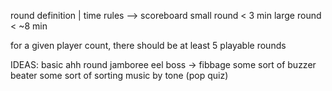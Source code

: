 round definition | time rules --> scoreboard
small round      < 3 min
large round      < ~8 min

for a given player count, there should be at least 5 playable rounds

IDEAS:
basic ahh round
jamboree eel boss -> fibbage
some sort of buzzer beater
some sort of sorting
music by tone (pop quiz)
